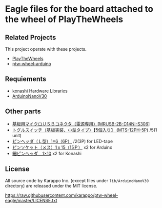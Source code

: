 # Eagle files for the board attached to the wheel of PlayTheWheels

## Related Projects

This project operate with these projects.

- [PlayTheWheels](https://github.com/karappo/PlayTheWheels)
- [ptw-wheel-arduino](https://github.com/karappo/ptw-wheel-arduino)

## Requiements

- [konashi Hardware Libraries](https://github.com/YUKAI/konashi-hardware)
- [ArduinoNanoV30](https://www.diymodules.org/eagle-show-library?type=usr&id=1012211674&part=ArduinoNano%2FArduinoNanoV30.lbr)

## Other parts

- [基板用マイクロＵＳＢコネクタ（電源専用）\[MRUSB-2B-D14NI-S306\]](http://akizukidenshi.com/catalog/g/gC-10398/)
- [トグルスイッチ（基板実装、小型タイプ）【5個入り】 (MTS-12PH-5P)](https://jp.misumi-ec.com/vona2/detail/110400372630/?HissuCode=MTS-12PH-5P) /5(1 unit)
- [ピンヘッダ（Ｌ型）1×6（6P）](http://akizukidenshi.com/catalog/g/gC-05336/) /2(3P) for LED-tape
- [ピンソケット（メス）1ｘ15（15Ｐ）](http://akizukidenshi.com/catalog/g/gC-10102/) x2 for Arduino
- [細ピンヘッダ　1×10](http://akizukidenshi.com/catalog/g/gC-04396/) x2 for Konashi

## License

All source code by Karappo Inc. (except files under `lib/ArduinoNanoV30` directory) are released under the MIT license.

https://raw.githubusercontent.com/karappo/ptw-wheel-eagle/master/LICENSE.txt
